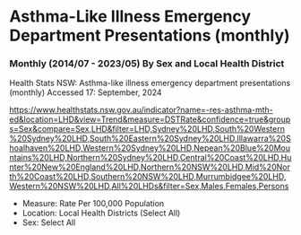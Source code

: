 # Asthma-Like Illness Emergency Department Presentations (monthly)
### Monthly (2014/07 - 2023/05) By Sex and Local Health District

Health Stats NSW: Asthma-like illness emergency department presentations (monthly)
Accessed 17: September, 2024

https://www.healthstats.nsw.gov.au/indicator?name=-res-asthma-mth-ed&location=LHD&view=Trend&measure=DSTRate&confidence=true&groups=Sex&compare=Sex,LHD&filter=LHD,Sydney%20LHD,South%20Western%20Sydney%20LHD,South%20Eastern%20Sydney%20LHD,Illawarra%20Shoalhaven%20LHD,Western%20Sydney%20LHD,Nepean%20Blue%20Mountains%20LHD,Northern%20Sydney%20LHD,Central%20Coast%20LHD,Hunter%20New%20England%20LHD,Northern%20NSW%20LHD,Mid%20North%20Coast%20LHD,Southern%20NSW%20LHD,Murrumbidgee%20LHD,Western%20NSW%20LHD,All%20LHDs&filter=Sex,Males,Females,Persons

- Measure: Rate Per 100,000 Population
- Location: Local Health Districts (Select All)
- Sex: Select All